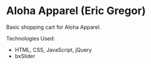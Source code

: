 # Aloha Apparel (Eric Gregor)

Basic shopping cart for Aloha Apparel.

Technologies Used:

- HTML, CSS, JavaScript, jQuery
- bxSlider
